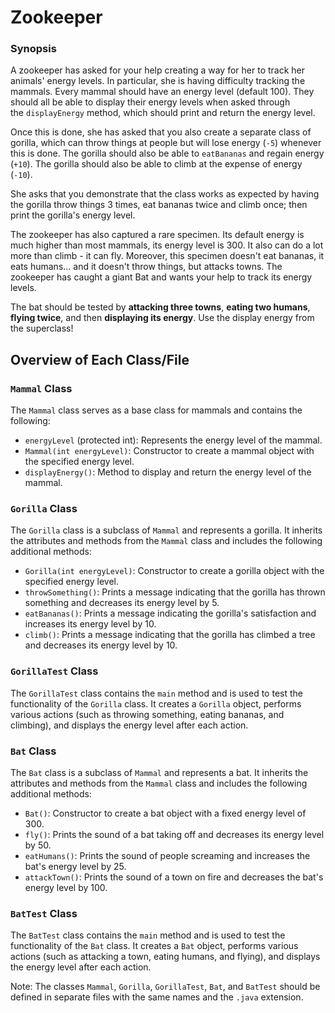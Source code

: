 # Zookeeper

### Synopsis

A zookeeper has asked for your help creating a way for her to track her animals' energy levels. In particular, she is having difficulty tracking the mammals. Every mammal should have an energy level (default 100). They should all be able to display their energy levels when asked through the `displayEnergy` method, which should print and return the energy level.

Once this is done, she has asked that you also create a separate class of gorilla, which can throw things at people but will lose energy (`-5`) whenever this is done. The gorilla should also be able to `eatBananas` and regain energy (`+10`). The gorilla should also be able to climb at the expense of energy (`-10`).

She asks that you demonstrate that the class works as expected by having the gorilla throw things 3 times, eat bananas twice and climb once; then print the gorilla's energy level.

The zookeeper has also captured a rare specimen. Its default energy is much higher than most mammals, its energy level is 300. It also can do a lot more than climb - it can fly. Moreover, this specimen doesn't eat bananas, it eats humans... and it doesn't throw things, but attacks towns. The zookeeper has caught a giant Bat and wants your help to track its energy levels.

The bat should be tested by **attacking three towns**, **eating two humans**, **flying twice**, and then **displaying its energy**. Use the display energy from the superclass!

## Overview of Each Class/File

### **`Mammal` Class**
The `Mammal` class serves as a base class for mammals and contains the following:

- `energyLevel` (protected int): Represents the energy level of the mammal.
- `Mammal(int energyLevel)`: Constructor to create a mammal object with the specified energy level.
- `displayEnergy()`: Method to display and return the energy level of the mammal.

### **`Gorilla` Class**
The `Gorilla` class is a subclass of `Mammal` and represents a gorilla. It inherits the attributes and methods from the `Mammal` class and includes the following additional methods:

- `Gorilla(int energyLevel)`: Constructor to create a gorilla object with the specified energy level.
- `throwSomething()`: Prints a message indicating that the gorilla has thrown something and decreases its energy level by 5.
- `eatBananas()`: Prints a message indicating the gorilla's satisfaction and increases its energy level by 10.
- `climb()`: Prints a message indicating that the gorilla has climbed a tree and decreases its energy level by 10.

### **`GorillaTest` Class**
The `GorillaTest` class contains the `main` method and is used to test the functionality of the `Gorilla` class. It creates a `Gorilla` object, performs various actions (such as throwing something, eating bananas, and climbing), and displays the energy level after each action.

### **`Bat` Class**
The `Bat` class is a subclass of `Mammal` and represents a bat. It inherits the attributes and methods from the `Mammal` class and includes the following additional methods:

- `Bat()`: Constructor to create a bat object with a fixed energy level of 300.
- `fly()`: Prints the sound of a bat taking off and decreases its energy level by 50.
- `eatHumans()`: Prints the sound of people screaming and increases the bat's energy level by 25.
- `attackTown()`: Prints the sound of a town on fire and decreases the bat's energy level by 100.

### **`BatTest` Class**
The `BatTest` class contains the `main` method and is used to test the functionality of the `Bat` class. It creates a `Bat` object, performs various actions (such as attacking a town, eating humans, and flying), and displays the energy level after each action.

Note: The classes `Mammal`, `Gorilla`, `GorillaTest`, `Bat`, and `BatTest` should be defined in separate files with the same names and the `.java` extension.